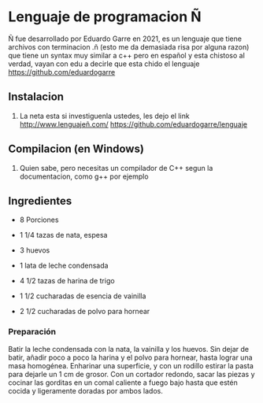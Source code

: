 # Lenguaje de programacion Ñ

Ñ fue desarrollado por Eduardo Garre en 2021, es un lenguaje que tiene archivos con terminacion .ñ (esto me da demasiada risa por alguna razon) que tiene un syntax muy similar a c++ pero en español y esta chistoso al verdad, vayan con edu a decirle que esta chido el lenguaje
https://github.com/eduardogarre



## Instalacion

1. La neta esta si investiguenla ustedes, les dejo el link 
http://www.lenguajeñ.com/
https://github.com/eduardogarre/lenguaje


## Compilacion (en Windows)

1. Quien sabe, pero necesitas un compilador de C++ segun la documentacion, como g++ por ejemplo


## Ingredientes
-  8 Porciones

-   1 1/4 tazas de nata, espesa
-   3 huevos
-   1 lata de leche condensada
-   4 1/2 tazas de harina de trigo
-   1 1/2 cucharadas de esencia de vainilla
-   2 1/2 cucharadas de polvo para hornear
### Preparación
Batir la leche condensada con la nata, la vainilla y los huevos.
Sin dejar de batir, añadir poco a poco la harina y el polvo para hornear, hasta lograr una masa homogénea.
Enharinar una superficie, y con un rodillo estirar la pasta para dejarle un 1 cm de grosor.
Con un cortador redondo, sacar las piezas y cocinar las gorditas en un comal caliente a fuego bajo hasta que estén cocida y ligeramente doradas por ambos lados. 
